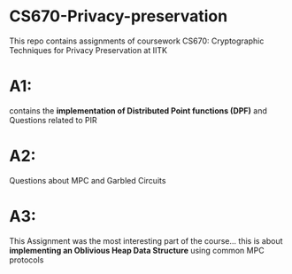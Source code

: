 # CS670-Privacy-preservation
This repo contains assignments of coursework CS670: Cryptographic Techniques for Privacy Preservation at IITK

# A1: 
contains the **implementation of Distributed Point functions (DPF)** and Questions related to PIR
# A2: 
Questions about MPC and Garbled Circuits
# A3: 
This Assignment was the most interesting part of the course... this is about **implementing an Oblivious Heap Data Structure** using common MPC protocols
